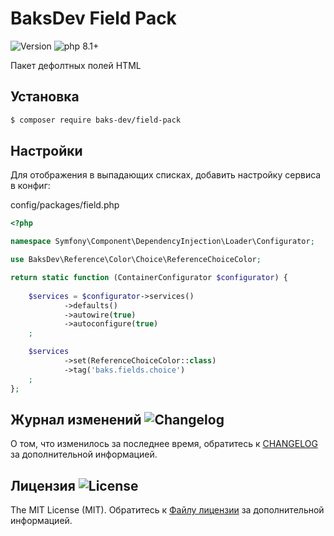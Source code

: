# BaksDev Field Pack

![Version](https://img.shields.io/badge/version-6.2-blue) ![php 8.1+](https://img.shields.io/badge/php-min%208.1-red.svg)

Пакет дефолтных полей HTML

## Установка

``` bash
$ composer require baks-dev/field-pack
```

## Настройки

Для отображения в выпадающих списках, добавить настройку сервиса в конфиг:

config/packages/field.php

``` php
<?php

namespace Symfony\Component\DependencyInjection\Loader\Configurator;

use BaksDev\Reference\Color\Choice\ReferenceChoiceColor;

return static function (ContainerConfigurator $configurator) {
	
	$services = $configurator->services()
            ->defaults()
            ->autowire(true)
            ->autoconfigure(true)
	;

	$services
            ->set(ReferenceChoiceColor::class)
            ->tag('baks.fields.choice')
	;
};

```


## Журнал изменений ![Changelog](https://img.shields.io/badge/changelog-yellow)

О том, что изменилось за последнее время, обратитесь к [CHANGELOG](CHANGELOG.md) за дополнительной информацией.

## Лицензия ![License](https://img.shields.io/badge/MIT-green)

The MIT License (MIT). Обратитесь к [Файлу лицензии](LICENSE.md) за дополнительной информацией.


